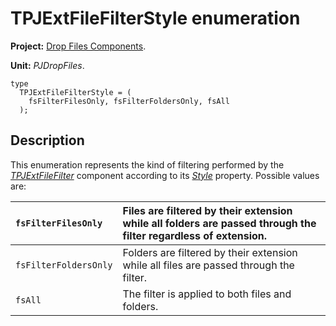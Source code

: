 <a href='Hidden comment: 
$Rev$
$Date$
'></a>

# TPJExtFileFilterStyle enumeration #

**Project:** [Drop Files Components](DropFilesComponents.md).

**Unit:** _PJDropFiles_.

```
type
  TPJExtFileFilterStyle = (
    fsFilterFilesOnly, fsFilterFoldersOnly, fsAll
  );
```

## Description ##

This enumeration represents the kind of filtering performed by the _[TPJExtFileFilter](TPJExtFileFilter.md)_ component according to its _[Style](TPJExtFileFilterStyle.md)_ property. Possible values are:

| `fsFilterFilesOnly` | Files are filtered by their extension while all folders are passed through the filter regardless of extension. |
|:--------------------|:---------------------------------------------------------------------------------------------------------------|
| `fsFilterFoldersOnly` | Folders are filtered by their extension while all files are passed through the filter. |
| `fsAll` | The filter is applied to both files and folders. |
